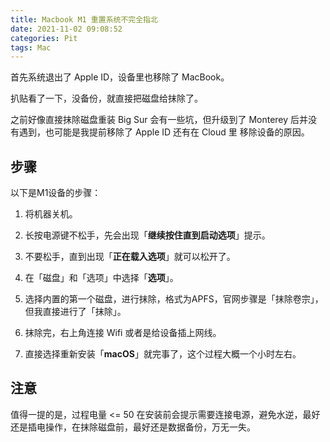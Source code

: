 ```yaml
---
title: Macbook M1 重置系统不完全指北
date: 2021-11-02 09:08:52
categories: Pit
tags: Mac
---
```


首先系统退出了 Apple ID，设备里也移除了 MacBook。

扒贴看了一下，没备份，就直接把磁盘给抹除了。

之前好像直接抹除磁盘重装 Big Sur 会有一些坑，但升级到了 Monterey 后并没有遇到，也可能是我提前移除了 Apple ID 还有在 Cloud 里 移除设备的原因。
<!--more-->
## 步骤

以下是M1设备的步骤：

1. 将机器关机。

2. 长按电源键不松手，先会出现「**继续按住直到启动选项**」提示。

3. 不要松手，直到出现「**正在载入选项**」就可以松开了。

4. 在「磁盘」和「选项」中选择「**选项**」。

5. 选择内置的第一个磁盘，进行抹除，格式为APFS，官网步骤是「抹除卷宗」，但我直接进行了「抹除」。

6. 抹除完，右上角连接 Wifi 或者是给设备插上网线。

7. 直接选择重新安装「**macOS**」就完事了，这个过程大概一个小时左右。

## 注意

值得一提的是，过程电量 <= 50 在安装前会提示需要连接电源，避免水逆，最好还是插电操作，在抹除磁盘前，最好还是数据备份，万无一失。
